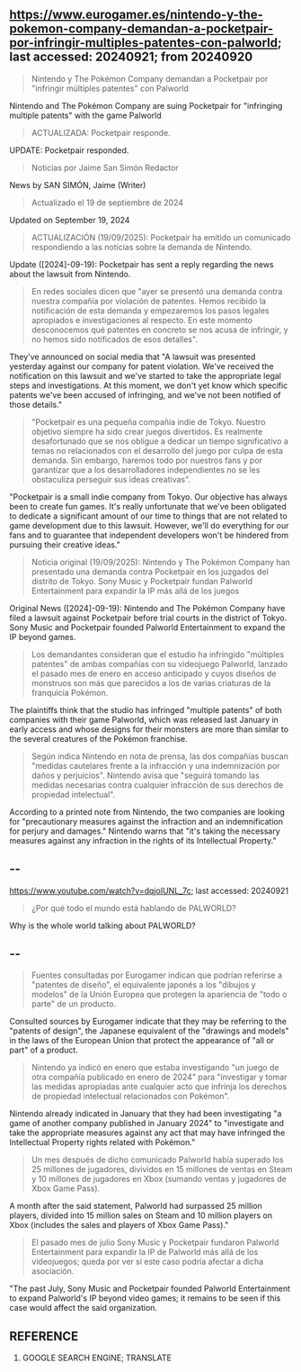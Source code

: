 ## https://www.eurogamer.es/nintendo-y-the-pokemon-company-demandan-a-pocketpair-por-infringir-multiples-patentes-con-palworld; last accessed: 20240921; from 20240920

> Nintendo y The Pokémon Company demandan a Pocketpair por "infringir múltiples patentes" con Palworld

Nintendo and The Pokémon Company are suing Pocketpair for "infringing multiple patents" with the game Palworld

> ACTUALIZADA: Pocketpair responde.

UPDATE: Pocketpair responded.

> Noticias por Jaime San Simón Redactor

News by SAN SIMÓN, Jaime (Writer)

> Actualizado el 19 de septiembre de 2024

Updated on September 19, 2024

> ACTUALIZACIÓN (19/09/2025): Pocketpair ha emitido un comunicado respondiendo a las noticias sobre la demanda de Nintendo.

Update ([2024]-09-19): Pocketpair has sent a reply regarding the news about the lawsuit from Nintendo.

> En redes sociales dicen que "ayer se presentó una demanda contra nuestra compañía por violación de patentes. Hemos recibido la notificación de esta demanda y empezaremos los pasos legales apropiados e investigaciones al respecto. En este momento desconocemos qué patentes en concreto se nos acusa de infringir, y no hemos sido notificados de esos detalles".

They've announced on social media that "A lawsuit was presented yesterday against our company for patent violation. We've received the notification on this lawsuit and we've started to take the appropriate legal steps and investigations. At this moment, we don't yet know which specific patents we've been accused of infringing, and we've not been notified of those details."

> "Pocketpair es una pequeña compañía indie de Tokyo. Nuestro objetivo siempre ha sido crear juegos divertidos. Es realmente desafortunado que se nos obligue a dedicar un tiempo significativo a temas no relacionados con el desarrollo del juego por culpa de esta demanda. Sin embargo, haremos todo por nuestros fans y por garantizar que a los desarrolladores independientes no se les obstaculiza perseguir sus ideas creativas".

"Pocketpair is a small indie company from Tokyo. Our objective has always been to create fun games. It's really unfortunate that we've been obligated to dedicate a significant amount of our time to things that are not related to game development due to this lawsuit. However, we'll do everything for our fans and to guarantee that independent developers won't be hindered from pursuing their creative ideas."

> Noticia original (19/09/2025): Nintendo y The Pokémon Company han presentado una demanda contra Pocketpair en los juzgados del distrito de Tokyo.
Sony Music y Pocketpair fundan Palworld Entertainment para expandir la IP más allá de los juegos

Original News ([2024]-09-19): Nintendo and The Pokémon Company have filed a lawsuit against Pocketpair before trial courts in the district of Tokyo. Sony Music and Pocketpair founded Palworld Entertainment to expand the IP beyond games.

> Los demandantes consideran que el estudio ha infringido "múltiples patentes" de ambas compañías con su videojuego Palworld, lanzado el pasado mes de enero en acceso anticipado y cuyos diseños de monstruos son más que parecidos a los de varias criaturas de la franquicia Pokémon.

The plaintiffs think that the studio has infringed "multiple patents" of both companies with their game Palworld, which was released last January in early access and whose designs for their monsters are more than similar to the several creatures of the Pokémon franchise.

> Según indica Nintendo en nota de prensa, las dos compañías buscan "medidas cautelares frente a la infracción y una indemnización por daños y perjuicios". Nintendo avisa que "seguirá tomando las medidas necesarias contra cualquier infracción de sus derechos de propiedad intelectual". 

According to a printed note from Nintendo, the two companies are looking for "precautionary measures against the infraction and an indemnification for perjury and damages." Nintendo warns that "it's taking the necessary measures against any infraction in the rights of its Intellectual Property."

## --

https://www.youtube.com/watch?v=dqjoIUNL_7c; last accessed: 20240921

> ¿Por qué todo el mundo está hablando de PALWORLD? 

Why is the whole world talking about PALWORLD?

## --

> Fuentes consultadas por Eurogamer indican que podrían referirse a "patentes de diseño", el equivalente japonés a los "dibujos y modelos" de la Unión Europea que protegen la apariencia de "todo o parte" de un producto.

Consulted sources by Eurogamer indicate that they may be referring to the "patents of design", the Japanese equivalent of the "drawings and models" in the laws of the European Union that protect the appearance of "all or part" of a product.

> Nintendo ya indicó en enero que estaba investigando "un juego de otra compañía publicado en enero de 2024" para "investigar y tomar las medidas apropiadas ante cualquier acto que infrinja los derechos de propiedad intelectual relacionados con Pokémon".

Nintendo already indicated in January that they had been investigating "a game of another company published in January 2024" to "investigate and take the appropriate measures against any act that may have infringed the Intellectual Property rights related with Pokémon."

> Un mes después de dicho comunicado Palworld había superado los 25 millones de jugadores, divividos en 15 millones de ventas en Steam y 10 millones de jugadores en Xbox (sumando ventas y jugadores de Xbox Game Pass).

A month after the said statement, Palworld had surpassed 25 million players, divided into 15 million sales on Steam and 10 million players on Xbox (includes the sales and players of Xbox Game Pass)."

> El pasado mes de julio Sony Music y Pocketpair fundaron Palworld Entertainment para expandir la IP de Palworld más allá de los videojuegos; queda por ver si este caso podría afectar a dicha asociación. 

"The past July, Sony Music and Pocketpair founded Palworld Entertainment to expand Palworld's IP beyond video games; it remains to be seen if this case would affect the said organization.

## REFERENCE

1) GOOGLE SEARCH ENGINE; TRANSLATE